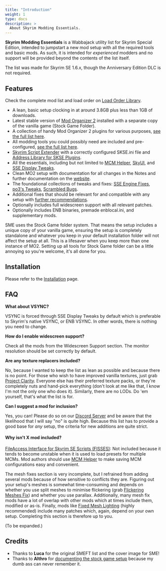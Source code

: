 ```yaml
---
title: "Introduction"
weight: 1
type: docs
description: >
  About Skyrim Modding Essentials.
---
```


**Skyrim Modding Essentials** is a Wabbajack utility list for Skyrim Special Edition, intended to jumpstart a new mod setup with all the required tools and basic mods. As such, it is intended for *experienced* modders and no support will be provided beyond the contents of the list itself. 

The list was made for Skyrim SE 1.6.x, though the Anniversary Edition DLC is not required.

## Features

Check the complete mod list and load order on [Load Order Library](https://loadorderlibrary.com/lists/skyrim-modding-essentials).

- A lean, basic setup clocking in at around 3.8GB plus less than 1GB of downloads.
- Latest stable version of [Mod Organizer 2](https://www.nexusmods.com/skyrimspecialedition/mods/6194) installed with a separate copy of the vanilla game (Stock Game Folder).
- A collection of handy Mod Organizer 2 plugins for various purposes, [see the full list here](/sme/documentation/#mo2-plugins).
- All modding tools you could possibly need are included and pre-configured, [see the full list here](/sme/documentation/#modding-tools).
- [Skyrim Script Extender](https://skse.silverlock.org/) with a correctly configured SKSE.ini file and [Address Library for SKSE Plugins](https://www.nexusmods.com/skyrimspecialedition/mods/32444).
- All the essentials, including but not limited to [MCM Helper](https://www.nexusmods.com/skyrimspecialedition/mods/53000), [SkyUI](https://www.nexusmods.com/skyrimspecialedition/mods/12604), and [SSE Display Tweaks](https://www.nexusmods.com/skyrimspecialedition/mods/34705).
- Clean MO2 setup with documentation for all changes in the Notes and further documentation on the [website](/sme/documentation/).
- The foundational collections of tweaks and fixes: [SSE Engine Fixes](https://www.nexusmods.com/skyrimspecialedition/mods/17230), [po3's Tweaks](https://www.nexusmods.com/skyrimspecialedition/mods/51073), [Scrambled Bugs](https://www.nexusmods.com/skyrimspecialedition/mods/43532).
- Additional fixes that should be relevant for and compatible with any setup with [further recommendations](/sme/recommendations/).
- Optionally includes full widescreen support with all relevant patches.
- Optionally includes ENB binaries, premade enblocal.ini, and supplementary mods.

SME uses the Stock Game folder system. That means the setup includes a unique copy of your vanilla game, ensuring the setup is completely standalone and whatever you keep in your default installation folder will not affect the setup at all. This is a lifesaver when you keep more than one instance of MO2. Setting up all tools for Stock Game folder can be a little annoying so you're welcome, it's all done for you.

## Installation

Please refer to the [Installation](/sme/installation/) page.

## FAQ

**What about VSYNC?**

VSYNC is forced through SSE Display Tweaks by default which is preferable to Skyrim's native VSYNC, or ENB VSYNC. In other words, there is nothing you need to change.

**How do I enable widescreen support?**

Check all the mods from the Widescreen Support section. The monitor resolution should be set correctly by default.

**Are any texture replacers included?**

No, because I wanted to keep the list as lean as possible and because there is no point. For those who wish to have improved vanilla textures, just grab [Project Clarity](https://www.nexusmods.com/skyrimspecialedition/mods/45306). Everyone else has their preferred texture packs, or they're completely nuts and hand-pick everything (don't look at me like that, I know I'm not the only one who does it). Similarly, there are no LODs. Do 'em yourself, that's what the list is for.

**Can I suggest a mod for inclusion?**

Yes, you can! Please do so on our [Discord Server](https://discord.gg/xCPxJFbCTS) and be aware that the likelihood that I will say "no" is quite high. Because this list has to provide a good base for *any* setup, the criteria for new additions are quite strict.

#### Why isn't X mod included?

[FileAccess Interface for Skyrim SE Scripts (FISSES)](https://www.nexusmods.com/skyrimspecialedition/mods/13956): Not included because it tends to become unstable when it is used to load presets for multiple MCMs. Mod authors should use [MCM Helper](https://www.nexusmods.com/skyrimspecialedition/mods/53000) to make saving MCM configurations easy and convenient.

The mesh fixes section is very incomplete, but I refrained from adding several mods because of how sensitive to conflicts they are. Figuring out your setup's meshes is somewhat time-consuming and depends on whether you use split meshes to minimise flickering (grab [Flickering Meshes Fix](https://www.nexusmods.com/skyrimspecialedition/mods/53957)) and whether you use parallax. Additionally, many mesh fix mods have a lot of overlap with other mods which at times include them, modified or as-is. Finally, mods like [Fixed Mesh Lighting](https://www.nexusmods.com/skyrimspecialedition/mods/53653) (highly recommended) include many patches which, again, depend on your own setup. Completing this section is therefore up to you.

(To be expanded.)

## Credits

- Thanks to **Luca** for the original SMEFT list and the cover image for SME!
- Thanks to **Althro** for [documenting the stock game setup](https://github.com/The-Animonculory/Modding-Resources) because my dumb ass can never remember it.